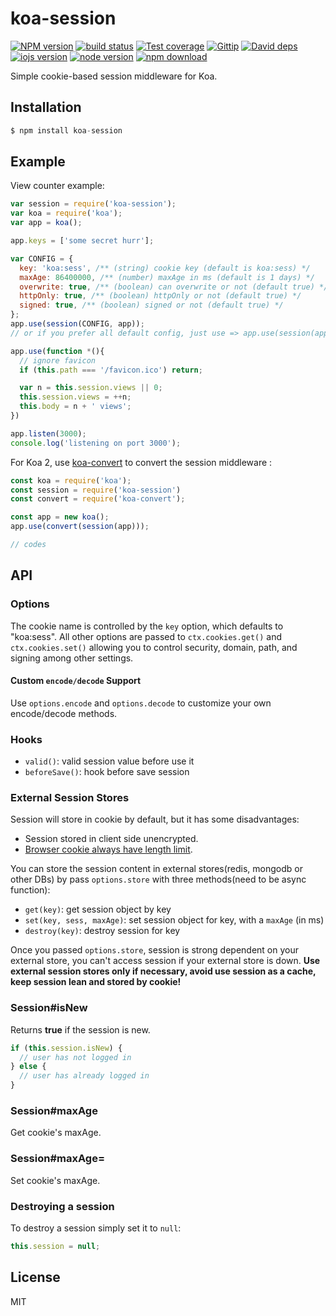 # koa-session

[![NPM version][npm-image]][npm-url]
[![build status][travis-image]][travis-url]
[![Test coverage][coveralls-image]][coveralls-url]
[![Gittip][gittip-image]][gittip-url]
[![David deps][david-image]][david-url]
[![iojs version][iojs-image]][iojs-url]
[![node version][node-image]][node-url]
[![npm download][download-image]][download-url]

[npm-image]: https://img.shields.io/npm/v/koa-session.svg?style=flat-square
[npm-url]: https://npmjs.org/package/koa-session
[travis-image]: https://img.shields.io/travis/koajs/session.svg?style=flat-square
[travis-url]: https://travis-ci.org/koajs/session
[coveralls-image]: https://img.shields.io/coveralls/koajs/session.svg?style=flat-square
[coveralls-url]: https://coveralls.io/r/koajs/session?branch=master
[gittip-image]: https://img.shields.io/gittip/fengmk2.svg?style=flat-square
[gittip-url]: https://www.gittip.com/fengmk2/
[david-image]: https://img.shields.io/david/koajs/session.svg?style=flat-square
[david-url]: https://david-dm.org/koajs/session
[iojs-image]: https://img.shields.io/badge/io.js-%3E=_1.0-yellow.svg?style=flat-square
[iojs-url]: http://iojs.org/
[node-image]: https://img.shields.io/badge/node.js-%3E=_0.12-green.svg?style=flat-square
[node-url]: http://nodejs.org/download/
[download-image]: https://img.shields.io/npm/dm/koa-session.svg?style=flat-square
[download-url]: https://npmjs.org/package/koa-session

 Simple cookie-based session middleware for Koa.

## Installation

```js
$ npm install koa-session
```

## Example

  View counter example:

```js
var session = require('koa-session');
var koa = require('koa');
var app = koa();

app.keys = ['some secret hurr'];

var CONFIG = {
  key: 'koa:sess', /** (string) cookie key (default is koa:sess) */
  maxAge: 86400000, /** (number) maxAge in ms (default is 1 days) */
  overwrite: true, /** (boolean) can overwrite or not (default true) */
  httpOnly: true, /** (boolean) httpOnly or not (default true) */
  signed: true, /** (boolean) signed or not (default true) */
};
app.use(session(CONFIG, app));
// or if you prefer all default config, just use => app.use(session(app));

app.use(function *(){
  // ignore favicon
  if (this.path === '/favicon.ico') return;

  var n = this.session.views || 0;
  this.session.views = ++n;
  this.body = n + ' views';
})

app.listen(3000);
console.log('listening on port 3000');
```
For Koa 2, use [koa-convert](https://github.com/gyson/koa-convert) to convert the session middleware :

```js
const koa = require('koa');
const session = require('koa-session')
const convert = require('koa-convert');

const app = new koa();
app.use(convert(session(app)));

// codes
```

## API

### Options

  The cookie name is controlled by the `key` option, which defaults
  to "koa:sess". All other options are passed to `ctx.cookies.get()` and
  `ctx.cookies.set()` allowing you to control security, domain, path,
  and signing among other settings.

#### Custom `encode/decode` Support

  Use `options.encode` and `options.decode` to customize your own encode/decode methods.

### Hooks

  - `valid()`: valid session value before use it
  - `beforeSave()`: hook before save session

### External Session Stores

  Session will store in cookie by default, but it has some disadvantages:

  - Session stored in client side unencrypted.
  - [Browser cookie always have length limit](http://browsercookielimits.squawky.net/).


  You can store the session content in external stores(redis, mongodb or other DBs) by pass `options.store` with three methods(need to be async function):

  - `get(key)`: get session object by key
  - `set(key, sess, maxAge)`: set session object for key, with a `maxAge` (in ms)
  - `destroy(key)`: destroy session for key


  Once you passed `options.store`, session is strong dependent on your external store, you can't access session if your external store is down. **Use external session stores only if necessary, avoid use session as a cache, keep session lean and stored by cookie!**

### Session#isNew

  Returns __true__ if the session is new.

```js
if (this.session.isNew) {
  // user has not logged in
} else {
  // user has already logged in
}
```

### Session#maxAge

  Get cookie's maxAge.

### Session#maxAge=

  Set cookie's maxAge.

### Destroying a session

  To destroy a session simply set it to `null`:

```js
this.session = null;
```

## License

  MIT
